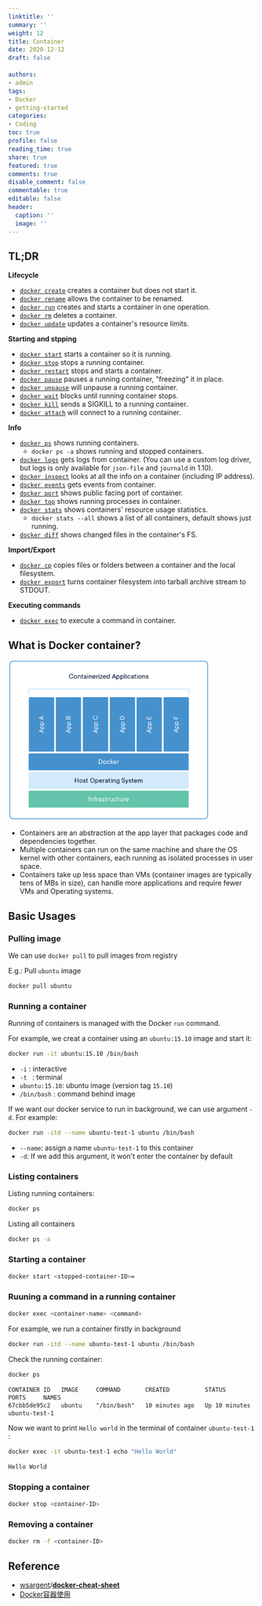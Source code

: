 ```yaml
---
linktitle: ''
summary: ''
weight: 12
title: Container
date: 2020-12-12
draft: false

authors:
- admin
tags:
- Docker
- getting-started
categories:
- Coding
toc: true
profile: false
reading_time: true
share: true
featured: true
comments: true
disable_comment: false
commentable: true
editable: false
header:
  caption: ''
  image: ''
---
```


## TL;DR

**Lifecycle**

- [`docker create`](https://docs.docker.com/engine/reference/commandline/create) creates a container but does not start it.
- [`docker rename`](https://docs.docker.com/engine/reference/commandline/rename/) allows the container to be renamed.
- [`docker run`](https://docs.docker.com/engine/reference/commandline/run) creates and starts a container in one operation.
- [`docker rm`](https://docs.docker.com/engine/reference/commandline/rm) deletes a container.
- [`docker update`](https://docs.docker.com/engine/reference/commandline/update/) updates a container's resource limits.

**Starting and stpping**

- [`docker start`](https://docs.docker.com/engine/reference/commandline/start) starts a container so it is running.
- [`docker stop`](https://docs.docker.com/engine/reference/commandline/stop) stops a running container.
- [`docker restart`](https://docs.docker.com/engine/reference/commandline/restart) stops and starts a container.
- [`docker pause`](https://docs.docker.com/engine/reference/commandline/pause/) pauses a running container, "freezing" it in place.
- [`docker unpause`](https://docs.docker.com/engine/reference/commandline/unpause/) will unpause a running container.
- [`docker wait`](https://docs.docker.com/engine/reference/commandline/wait) blocks until running container stops.
- [`docker kill`](https://docs.docker.com/engine/reference/commandline/kill) sends a SIGKILL to a running container.
- [`docker attach`](https://docs.docker.com/engine/reference/commandline/attach) will connect to a running container.

**Info**

- [`docker ps`](https://docs.docker.com/engine/reference/commandline/ps) shows running containers.
  - `docker ps -a` shows running and stopped containers.
- [`docker logs`](https://docs.docker.com/engine/reference/commandline/logs) gets logs from container. (You can use a custom log driver, but logs is only available for `json-file` and `journald` in 1.10).
- [`docker inspect`](https://docs.docker.com/engine/reference/commandline/inspect) looks at all the info on a container (including IP address).
- [`docker events`](https://docs.docker.com/engine/reference/commandline/events) gets events from container.
- [`docker port`](https://docs.docker.com/engine/reference/commandline/port) shows public facing port of container.
- [`docker top`](https://docs.docker.com/engine/reference/commandline/top) shows running processes in container.
- [`docker stats`](https://docs.docker.com/engine/reference/commandline/stats) shows containers' resource usage statistics.
  - `docker stats --all` shows a list of all containers, default shows just running.
- [`docker diff`](https://docs.docker.com/engine/reference/commandline/diff) shows changed files in the container's FS.

**Import/Export**

- [`docker cp`](https://docs.docker.com/engine/reference/commandline/cp) copies files or folders between a container and the local filesystem.
- [`docker export`](https://docs.docker.com/engine/reference/commandline/export) turns container filesystem into tarball archive stream to STDOUT.

**Executing commands**

- [`docker exec`](https://docs.docker.com/engine/reference/commandline/exec) to execute a command in container.

## What is Docker container?

<img src="https://raw.githubusercontent.com/EckoTan0804/upic-repo/master/uPic/docker-containerized-appliction-blue-border_2.png" alt="img" style="zoom: 40%;" />

- Containers are an abstraction at the app layer that packages code and dependencies together. 
- Multiple containers can run on the same machine and share the OS kernel with other containers, each running as isolated processes in user space. 
- Containers take up less space than VMs (container images are typically tens of MBs in size), can handle more applications and require fewer VMs and Operating systems.

## Basic Usages

### Pulling image

We can use `docker pull` to pull images from registry

E.g.: Pull `ubuntu` image

```bash
docker pull ubuntu
```

### Running a container

Running of containers is managed with the Docker `run` command. 

For example, we creat a container using an `ubuntu:15.10` image and start it:

```bash
docker run -it ubuntu:15.10 /bin/bash
```

- `-i` : interactive
- `-t ` : terminal
- `ubuntu:15.10`: ubuntu image (version tag `15.10`)
- `/bin/bash` : command behind image

If we want our docker service to run in background, we can use argument `-d`. For example:

```bash
docker run -itd --name ubuntu-test-1 ubuntu /bin/bash
```

- `--name`: assign a name `ubuntu-test-1` to this container
- `-d`: If we add this argument, it won't enter the container by default

### Listing containers

Listing running containers:

```bash
docker ps
```

Listing all containers

```bash
docker ps -a
```

### Starting a container

```bash
docker start <stopped-container-ID>=	
```

### Ruuning a command in a running container

```bash
docker exec <container-name> <command>
```

For example, we run a container firstly in background 

```bash
docker run -itd --name ubuntu-test-1 ubuntu /bin/bash
```

Check the running container:

```bash
docker ps
```

```
CONTAINER ID   IMAGE     COMMAND       CREATED          STATUS          PORTS     NAMES
67cbb5de95c2   ubuntu    "/bin/bash"   10 minutes ago   Up 10 minutes             ubuntu-test-1
```

Now we want to print `Hello world` in the terminal of container `ubuntu-test-1` :

```bash
docker exec -it ubuntu-test-1 echo "Hello World"
```

```bash
Hello World
```

### Stopping a container

```bash
docker stop <container-ID>
```

### Removing a container

```bash
docker rm -f <container-ID>
```

## Reference

- [wsargent](https://github.com/wsargent)/**[docker-cheat-sheet](https://github.com/wsargent/docker-cheat-sheet)**
- [Docker容器使用](https://www.runoob.com/docker/docker-container-usage.html)